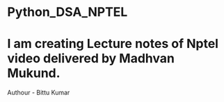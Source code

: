 # Python_DSA_NPTEL
# I am creating Lecture notes of Nptel video delivered by Madhvan Mukund.
Authour - Bittu Kumar
